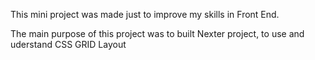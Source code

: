This mini project was made just to improve my skills in Front End.

The main purpose of this project was to built Nexter project, to use and uderstand CSS GRID Layout
